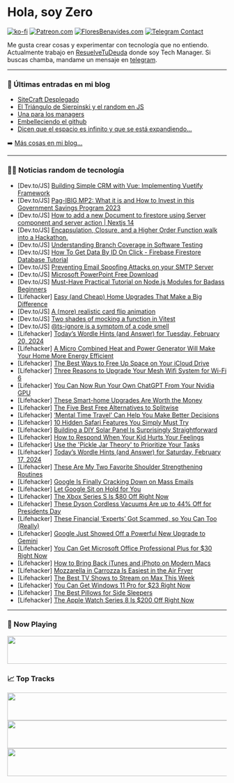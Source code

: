 # Hola, soy Zero

[![ko-fi](https://ko-fi.com/img/githubbutton_sm.svg)](https://ko-fi.com/J3J4N0LUK)
[![Patreon.com](https://img.shields.io/endpoint.svg?url=https%3A%2F%2Fshieldsio-patreon.vercel.app%2Fapi%3Fusername%3Dzerodragon%26type%3Dpatrons&style=for-the-badge)](https://patreon.com/zerodragon)
[![FloresBenavides.com](https://img.shields.io/website?down_message=oops&label=MiBlog&style=for-the-badge&up_message=online&url=https%3A%2F%2Ffloresbenavides.com)](https://floresbenavides.com)
[![Telegram Contact](https://img.shields.io/badge/escr%C3%ADbeme-ZeroDragon-%2326A5E4?style=for-the-badge&logo=telegram)](https://t.me/zerodragon)

Me gusta crear cosas y experimentar con tecnología que no entiendo.
Actualmente trabajo en [ResuelveTuDeuda](http://github.com/resuelve) donde soy Tech Manager.
Si buscas chamba, mandame un mensaje en [telegram](https://t.me/zerodragon).

---

### 📕 Últimas entradas en mi blog
<!-- BLOG-POST-LIST:START -->
- [SiteCraft Desplegado](https://floresbenavides.com/sitecraft-desplegado/)
- [El Triángulo de Sierpinski y el random en JS](https://floresbenavides.com/el-triangulo-de-sierpinski-y-el-random-en-js/)
- [Una para los managers](https://floresbenavides.com/una-para-los-managers/)
- [Embelleciendo el github](https://floresbenavides.com/embelleciendo-el-github/)
- [Dicen que el espacio es infinito y que se está expandiendo…](https://floresbenavides.com/dicen-que-el-espacio-es-infinito-y-que-se-esta-expandiendo/)
<!-- BLOG-POST-LIST:END -->

➡️ [Más cosas en mi blog...](https://floresbenavides.com)

---

### 👨‍💻 Noticias random de tecnología
<!-- TECH-POSTS:START -->
- [Dev.to/JS] [Building Simple CRM with Vue: Implementing Vuetify Framework](https://dev.to/webcraft-notes/building-simple-crm-with-vue-implementing-vuetify-framework-1faa)
- [Dev.to/JS] [Pag-IBIG MP2: What it is and How to Invest in this Government Savings Program 2023](https://dev.to/scrubscleaning/httpspagibigmp2calculatornetpag-ibig-mp2-311a)
- [Dev.to/JS] [How to add a new Document to firestore using Server component and server action | Nextjs 14](https://dev.to/thatanjan/how-to-add-a-new-document-to-firestore-using-server-component-and-server-action-nextjs-14-5c8b)
- [Dev.to/JS] [Encapsulation, Closure, and a Higher Order Function walk into a Hackathon.](https://dev.to/shavonharrisdev/encapsulation-closure-and-a-higher-order-function-walk-into-a-hackathon-403b)
- [Dev.to/JS] [Understanding Branch Coverage in Software Testing](https://dev.to/arindam_1729/understanding-branch-coverage-in-software-testing-3ado)
- [Dev.to/JS] [How To Get Data By ID On Click - Firebase Firestore Database Tutorial](https://dev.to/rajatamil/how-to-get-data-by-id-on-click-firebase-firestore-database-tutorial-1p02)
- [Dev.to/JS] [Preventing Email Spoofing Attacks on your SMTP Server](https://dev.to/scofieldidehen/preventing-email-spoofing-attacks-on-your-smtp-server-19fc)
- [Dev.to/JS] [Microsoft PowerPoint Free Download](https://dev.to/farfar/microsoft-powerpoint-free-download-2pmk)
- [Dev.to/JS] [Must-Have Practical Tutorial on Node.js Modules for Badass Beginners](https://dev.to/sandorturanszky/must-have-practical-tutorial-on-nodejs-modules-for-badass-beginners-npk)
- [Lifehacker] [Easy &lpar;and Cheap&rpar; Home Upgrades That Make a Big Difference](https://lifehacker.com/home/cheap-home-upgrades-that-make-a-difference)
- [Dev.to/JS] [A &lpar;more&rpar; realistic card flip animation](https://dev.to/auroratide/a-more-realistic-card-flip-animation-3k9m)
- [Dev.to/JS] [Two shades of mocking a function in Vitest](https://dev.to/mayashavin/two-shades-of-mocking-a-function-in-vitest-41im)
- [Dev.to/JS] [@ts-ignore is a symptom of a code smell](https://dev.to/shailennaidoo/ts-ignore-is-a-symptom-of-a-code-smell-38ck)
- [Lifehacker] [Today’s Wordle Hints &lpar;and Answer&rpar; for Tuesday, February 20, 2024](https://lifehacker.com/entertainment/wordle-answer-today-february-20-2024)
- [Lifehacker] [A Micro Combined Heat and Power Generator Will Make Your Home More Energy Efficient](https://lifehacker.com/home/mini-combined-heat-and-power-generator-makes-your-home-more-energy-efficient)
- [Lifehacker] [The Best Ways to Free Up Space on Your iCloud Drive](https://lifehacker.com/tech/how-to-free-up-space-on-icloud-drive)
- [Lifehacker] [Three Reasons to Upgrade Your Mesh Wifi System for Wi-Fi 6](https://lifehacker.com/tech/upgrade-your-mesh-wi-fi-system-for-wifi-6)
- [Lifehacker] [You Can Now Run Your Own ChatGPT From Your Nvidia GPU](https://lifehacker.com/tech/run-local-ai-llm-from-nvidia-gpu)
- [Lifehacker] [These Smart-home Upgrades Are Worth the Money](https://lifehacker.com/tech/smart-home-upgrades-worth-the-money)
- [Lifehacker] [The Five Best Free Alternatives to Splitwise](https://lifehacker.com/tech/best-free-splitwise-alternatives)
- [Lifehacker] [‘Mental Time Travel’ Can Help You Make Better Decisions](https://lifehacker.com/health/mental-time-travel-to-make-better-decisions)
- [Lifehacker] [10 Hidden Safari Features You Simply Must Try](https://lifehacker.com/tech/best-hidden-safari-features)
- [Lifehacker] [Building a DIY Solar Panel Is Surprisingly Straightforward](https://lifehacker.com/home/how-to-build-a-diy-solar-panel)
- [Lifehacker] [How to Respond When Your Kid Hurts Your Feelings](https://lifehacker.com/family/how-to-respond-when-your-kid-hurts-your-feelings)
- [Lifehacker] [Use the &#39;Pickle Jar Theory&#39; to Prioritize Your Tasks](https://lifehacker.com/work/pickle-jar-theory-to-prioritize-tasks)
- [Lifehacker] [Today’s Wordle Hints &lpar;and Answer&rpar; for Saturday, February 17, 2024](https://lifehacker.com/entertainment/wordle-answer-today-february-17-2024)
- [Lifehacker] [These Are My Two Favorite Shoulder Strengthening Routines](https://lifehacker.com/health/the-best-shoulder-strengthening-exercises)
- [Lifehacker] [Google Is Finally Cracking Down on Mass Emails](https://lifehacker.com/tech/googles-new-rules-for-mass-emails)
- [Lifehacker] [Let Google Sit on Hold for You](https://lifehacker.com/tech/google-talk-to-live-representative-feature)
- [Lifehacker] [The Xbox Series S Is $80 Off Right Now](https://lifehacker.com/entertainment/xbox-series-s-sale-at-target)
- [Lifehacker] [These Dyson Cordless Vacuums Are up to 44% Off for Presidents Day](https://lifehacker.com/home/walmart-dyson-vacuum-sale-presidents-day)
- [Lifehacker] [These Financial ‘Experts’ Got Scammed, so You Can Too &lpar;Really&rpar;](https://lifehacker.com/money/anyone-can-get-scammed-and-how-to-avoid-it)
- [Lifehacker] [Google Just Showed Off a Powerful New Upgrade to Gemini](https://lifehacker.com/tech/what-is-gemini-15)
- [Lifehacker] [You Can Get Microsoft Office Professional Plus for $30 Right Now](https://lifehacker.com/tech/microsoft-office-professional-plus-sale)
- [Lifehacker] [How to Bring Back iTunes and iPhoto on Modern Macs](https://lifehacker.com/tech/how-to-install-itunes-and-iphoto-on-macos-sonoma)
- [Lifehacker] [Mozzarella in Carrozza Is Easiest in the Air Fryer](https://lifehacker.com/food-drink/mozzarella-in-carrozza-air-fryer-recipe)
- [Lifehacker] [The Best TV Shows to Stream on Max This Week](https://lifehacker.com/entertainment/best-new-tv-shows-streaming-on-max-this-week)
- [Lifehacker] [You Can Get Windows 11 Pro for $23 Right Now](https://lifehacker.com/tech/windows-11-pro-sale)
- [Lifehacker] [The Best Pillows for Side Sleepers](https://lifehacker.com/health/best-pillows-for-side-sleepers)
- [Lifehacker] [The Apple Watch Series 8 Is $200 Off Right Now](https://lifehacker.com/you-can-get-the-apple-watch-series-8-for-its-lowest-pri-1850964083)<!-- TECH-POSTS:END -->

---

### 🎵 Now Playing
<a href="https://spotify-now-playing-dun.vercel.app/now-playing?open"><img src="https://spotify-now-playing-dun.vercel.app/now-playing" width="540" height="64"></a>

### 📈 Top Tracks
<a href="https://spotify-now-playing-dun.vercel.app/top-tracks?i=1&open"><img src="https://spotify-now-playing-dun.vercel.app/top-tracks?i=1" width="540" height="64"></a>
<a href="https://spotify-now-playing-dun.vercel.app/top-tracks?i=2&open"><img src="https://spotify-now-playing-dun.vercel.app/top-tracks?i=2" width="540" height="64"></a>
<a href="https://spotify-now-playing-dun.vercel.app/top-tracks?i=3&open"><img src="https://spotify-now-playing-dun.vercel.app/top-tracks?i=3" width="540" height="64"></a>
